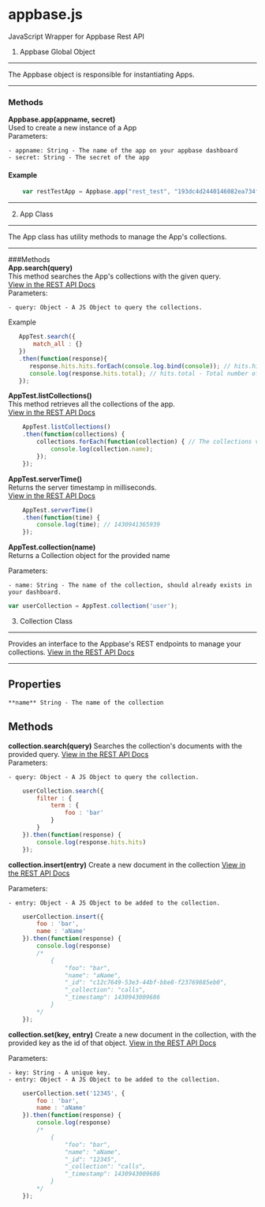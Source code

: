 # appbase.js
JavaScript Wrapper for Appbase Rest API


1. Appbase Global Object
-----------

The Appbase object is responsible for instantiating Apps.


----------
### Methods  
**Appbase.app(appname, secret)**  
Used to create a new instance of a App  
Parameters:
 ```
 - appname: String - The name of the app on your appbase dashboard
 - secret: String - The secret of the app
 ```
#### Example
```javascript
    var restTestApp = Appbase.app("rest_test", "193dc4d2440146082ea734f36f4f2638");
```
 
----------

2. App Class
-----------
The App class has utility methods to manage the App's collections.

----------
###Methods  
 **App.search(query)**  
This method searches the App's collections with the given query.  
[View in the REST API Docs](http://docs.appbase.io/#/v3.0/rest/api-reference#api-reference-global-search-collections)    
Parameters:  
 ```
 - query: Object - A JS Object to query the collections.
 ```
 Example
 ```javascript
    AppTest.search({
        match_all : {}
    })
    .then(function(response){
       response.hits.hits.forEach(console.log.bind(console)); // hits.hits - Contains all matched objects, limited by the query or by default 10
       console.log(response.hits.total); // hits.total - Total number of objects matched
    });
 ```
 
  **AppTest.listCollections()**  
This method retrieves all the collections of the app.  
[View in the REST API Docs](http://docs.appbase.io/#/v3.0/rest/api-reference#api-reference-global-list-collections)  

```javascript
    AppTest.listCollections()
    .then(function(collections) {
        collections.forEach(function(collection) { // The collections variable is a array of Collection
            console.log(collection.name);
        });
    });
 ```

**AppTest.serverTime()**  
Returns the server timestamp in milliseconds.  
[View in the REST API Docs](http://docs.appbase.io/#/v3.0/rest/api-reference#api-reference-global-server-time)  

```javascript
    AppTest.serverTime()
    .then(function(time) {
        console.log(time); // 1430941365939
    });
```

**AppTest.collection(name)**  
Returns a Collection object for the provided name  

Parameters:  
 ```
 - name: String - The name of the collection, should already exists in your dashboard.  
 ```
 
```javascript
var userCollection = AppTest.collection('user');
```

3. Collection Class
-----------
Provides an interface to the Appbase's REST endpoints to manage your collections.
[View in the REST API Docs](http://docs.appbase.io/#/v3.0/rest/api-reference)

----------
## Properties
```
**name** String - The name of the collection
```

## Methods

**collection.search(query)**
Searches the collection's documents with the provided query.
[View in the REST API Docs](http://docs.appbase.io/#/v3.0/rest/api-reference#api-reference-collection-search-documents-by-propertyies)    
Parameters:  
 ```
 - query: Object - A JS Object to query the collection.
 ```

```javascript
    userCollection.search({
        filter : {
            term : {
                foo : 'bar'
            }
        }
    }).then(function(response) {
        console.log(response.hits.hits)
    });
```

**collection.insert(entry)**
Create a new document in the collection
[View in the REST API Docs](http://docs.appbase.io/#/v3.0/rest/api-reference#api-reference-document-properties-create-update-document-properties)

Parameters:  
 ```
 - entry: Object - A JS Object to be added to the collection.
 ```

```javascript
    userCollection.insert({
        foo : 'bar',
        name : 'aName'
    }).then(function(response) {
        console.log(response)
        /*
            {
                "foo": "bar",
                "name": "aName",
                "_id": "c12c7649-53e3-44bf-bbe8-f23769885eb0",
                "_collection": "calls",
                "_timestamp": 1430943009686
            }
        */
    });
```

**collection.set(key, entry)**
Create a new document in the collection, with the provided key as the id of that object.
[View in the REST API Docs](http://docs.appbase.io/#/v3.0/rest/api-reference#api-reference-document-properties-create-update-document-properties)

Parameters:  
 ```
 - key: String - A unique key.
 - entry: Object - A JS Object to be added to the collection.
 ```

```javascript
    userCollection.set('12345', {
        foo : 'bar',
        name : 'aName'
    }).then(function(response) {
        console.log(response)
        /*
            {
                "foo": "bar",
                "name": "aName",
                "_id": "12345",
                "_collection": "calls",
                "_timestamp": 1430943009686
            }
        */
    });
```







